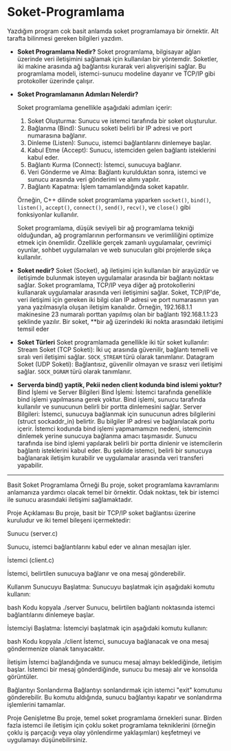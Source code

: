 # Soket-Programlama

Yazdığım program cok basit anlamda soket programlamaya bir örnektir. Alt tarafta bilinmesi gereken bilgileri yazdım.

- **Soket Programlama Nedir?**
  Soket programlama, bilgisayar ağları üzerinde veri iletişimini sağlamak için kullanılan bir yöntemdir. Soketler, iki makine arasında ağ bağlantısı kurarak veri alışverişini sağlar. Bu programlama modeli, istemci-sunucu modeline dayanır ve TCP/IP gibi protokoller üzerinde çalışır.

- **Soket Programlamanın Adımları Nelerdir?**

  Soket programlama genellikle aşağıdaki adımları içerir:

  1. Soket Oluşturma: Sunucu ve istemci tarafında bir soket oluşturulur.
  2. Bağlanma (Bind): Sunucu soketi belirli bir IP adresi ve port numarasına bağlanır.
  3. Dinleme (Listen): Sunucu, istemci bağlantılarını dinlemeye başlar.
  4. Kabul Etme (Accept): Sunucu, istemciden gelen bağlantı isteklerini kabul eder.
  5. Bağlantı Kurma (Connect): İstemci, sunucuya bağlanır.
  6. Veri Gönderme ve Alma: Bağlantı kurulduktan sonra, istemci ve sunucu arasında veri gönderimi ve alımı yapılır.
  7. Bağlantı Kapatma: İşlem tamamlandığında soket kapatılır.

  Örneğin, C++ dilinde soket programlama yaparken `socket()`, `bind()`, `listen()`, `accept()`, `connect()`, `send()`, `recv()`, ve `close()` gibi fonksiyonlar kullanılır.

  Soket programlama, düşük seviyeli bir ağ programlama tekniği olduğundan, ağ programlarının performansını ve verimliliğini optimize etmek için önemlidir. Özellikle gerçek zamanlı uygulamalar, çevrimiçi oyunlar, sohbet uygulamaları ve web sunucuları gibi projelerde sıkça kullanılır.

- **Soket nedir?**
  Soket (Socket), ağ iletişimi için kullanılan bir arayüzdür ve iletişimde bulunmak isteyen uygulamalar arasında bir bağlantı noktası sağlar. Soket programlama, TCP/IP veya diğer ağ protokollerini kullanarak uygulamalar arasında veri iletişimini sağlar.
  Soket, TCP/IP'de, veri iletişimi için gereken iki bilgi olan IP adresi ve port numarasının yan yana yazılmasıyla oluşan iletişim kanalıdır. Örneğin, 192.168.1.1 makinesine 23 numaralı porttan yapılmış olan bir bağlantı 192.168.1.1:23 şeklinde yazılır.
  Bir soket, \*\*bir ağ üzerindeki iki nokta arasındaki iletişimi temsil eder

- **Soket Türleri**
  Soket programlamada genellikle iki tür soket kullanılır:
  Stream Soket (TCP Soketi): İki uç arasında güvenilir, bağlantı temelli ve sıralı veri iletişimi sağlar. `SOCK_STREAM` türü olarak tanımlanır.
  Datagram Soket (UDP Soketi): Bağlantısız, güvenilir olmayan ve sırasız veri iletişimi sağlar. `SOCK_DGRAM` türü olarak tanımlanır.

 - **Serverda bind() yaptik, Pekii neden client kodunda bind islemi yoktur?**
  Bind İşlemi ve Server Bilgileri
  Bind İşlemi: İstemci tarafında genellikle bind işlemi yapılmasına gerek yoktur. Bind işlemi, sunucu tarafında kullanılır ve sunucunun belirli bir portta dinlemesini sağlar.
  Server Bilgileri: İstemci, sunucuya bağlanmak için sunucunun adres bilgilerini (struct sockaddr_in) belirtir. Bu bilgiler IP adresi ve bağlanılacak portu içerir.
  İstemci kodunda bind işlemi yapmamamızın nedeni, istemcinin dinlemek yerine sunucuya bağlanma amacı taşımasıdır. Sunucu tarafında ise bind işlemi yapılarak belirli bir portta dinlenir ve istemcilerin bağlantı isteklerini kabul eder.
  Bu şekilde istemci, belirli bir sunucuya bağlanarak iletişim kurabilir ve uygulamalar arasında veri transferi yapabilir.
--------------------------------------------------------------------------------------------------------------------------------------------------------------------------------------------------------------------------------------

Basit Soket Programlama Örneği
Bu proje, soket programlama kavramlarını anlamanıza yardımcı olacak temel bir örnektir. Odak noktası, tek bir istemci ile sunucu arasındaki iletişimi sağlamaktadır.

Proje Açıklaması
Bu proje, basit bir TCP/IP soket bağlantısı üzerine kuruludur ve iki temel bileşeni içermektedir:

Sunucu (server.c)

Sunucu, istemci bağlantılarını kabul eder ve alınan mesajları işler.

İstemci (client.c)

İstemci, belirtilen sunucuya bağlanır ve ona mesaj gönderebilir.

Kullanım
Sunucuyu Başlatma:
Sunucuyu başlatmak için aşağıdaki komutu kullanın:

bash
Kodu kopyala
./server
Sunucu, belirtilen bağlantı noktasında istemci bağlantılarını dinlemeye başlar.

İstemciyi Başlatma:
İstemciyi başlatmak için aşağıdaki komutu kullanın:

bash
Kodu kopyala
./client
İstemci, sunucuya bağlanacak ve ona mesaj göndermenize olanak tanıyacaktır.

İletişim
İstemci bağlandığında ve sunucu mesaj almayı beklediğinde, iletişim başlar. İstemci bir mesaj gönderdiğinde, sunucu bu mesajı alır ve konsolda görüntüler.

Bağlantıyı Sonlandırma
Bağlantıyı sonlandırmak için istemci "exit" komutunu gönderebilir. Bu komutu aldığında, sunucu bağlantıyı kapatır ve sonlandırma işlemlerini tamamlar.

Proje Genişletme
Bu proje, temel soket programlama örnekleri sunar. Birden fazla istemci ile iletişim için çoklu soket programlama tekniklerini (örneğin çoklu iş parçacığı veya olay yönlendirme yaklaşımları) keşfetmeyi ve uygulamayı düşünebilirsiniz.

